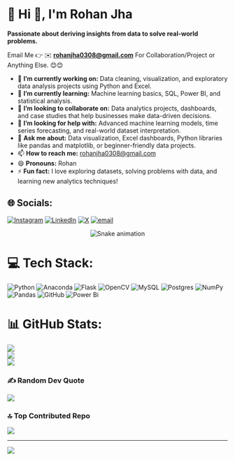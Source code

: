 # 💫 Hi 👋, I'm Rohan Jha
**Passionate about deriving insights from data to solve real-world problems.**

Email Me 👉 ✉️ **rohanjha0308@gmail.com** For Collaboration/Project or Anything Else. 😊😊

- 🔭 **I’m currently working on:** Data cleaning, visualization, and exploratory data analysis projects using Python and Excel.
- 🌱 **I’m currently learning:** Machine learning basics, SQL, Power BI, and statistical analysis.
- 👯 **I’m looking to collaborate on:** Data analytics projects, dashboards, and case studies that help businesses make data-driven decisions.
- 🤔 **I’m looking for help with:** Advanced machine learning models, time series forecasting, and real-world dataset interpretation.
- 💬 **Ask me about:** Data visualization, Excel dashboards, Python libraries like pandas and matplotlib, or beginner-friendly data projects.
- 📫 **How to reach me:** rohanjha0308@gmail.com
- 😄 **Pronouns:** Rohan
- ⚡ **Fun fact:** I love exploring datasets, solving problems with data, and learning new analytics techniques!

## 🌐 Socials:
[![Instagram](https://img.shields.io/badge/Instagram-%23E4405F.svg?logo=Instagram&logoColor=white)](https://instagram.com/rohanjha.3) [![LinkedIn](https://img.shields.io/badge/LinkedIn-%230077B5.svg?logo=linkedin&logoColor=white)](https://linkedin.com/in/rohanjha03) [![X](https://img.shields.io/badge/X-black.svg?logo=X&logoColor=white)](https://x.com/Rohanjha359733) [![email](https://img.shields.io/badge/Email-D14836?logo=gmail&logoColor=white)](mailto:rohanjha0308@gmail.com) 

<!-- Snake Game Repo View -->

<div align="center">
  <img src="https://profile-readme-generator.com/assets/snake.svg" alt="Snake animation" />
</div>


# 💻 Tech Stack:
![Python](https://img.shields.io/badge/python-3670A0?style=for-the-badge&logo=python&logoColor=ffdd54) ![Anaconda](https://img.shields.io/badge/Anaconda-%2344A833.svg?style=for-the-badge&logo=anaconda&logoColor=white) ![Flask](https://img.shields.io/badge/flask-%23000.svg?style=for-the-badge&logo=flask&logoColor=white) ![OpenCV](https://img.shields.io/badge/opencv-%23white.svg?style=for-the-badge&logo=opencv&logoColor=white) ![MySQL](https://img.shields.io/badge/mysql-4479A1.svg?style=for-the-badge&logo=mysql&logoColor=white) ![Postgres](https://img.shields.io/badge/postgres-%23316192.svg?style=for-the-badge&logo=postgresql&logoColor=white) ![NumPy](https://img.shields.io/badge/numpy-%23013243.svg?style=for-the-badge&logo=numpy&logoColor=white) ![Pandas](https://img.shields.io/badge/pandas-%23150458.svg?style=for-the-badge&logo=pandas&logoColor=white) ![GitHub](https://img.shields.io/badge/github-%23121011.svg?style=for-the-badge&logo=github&logoColor=white) ![Power Bi](https://img.shields.io/badge/power_bi-F2C811?style=for-the-badge&logo=powerbi&logoColor=black)
# 📊 GitHub Stats:
![](https://github-readme-stats.vercel.app/api?username=rohanjha-0308&theme=dark&hide_border=false&include_all_commits=true&count_private=false)<br/>
![](https://nirzak-streak-stats.vercel.app/?user=rohanjha-0308&theme=dark&hide_border=false)<br/>
![](https://github-readme-stats.vercel.app/api/top-langs/?username=rohanjha-0308&theme=dark&hide_border=false&include_all_commits=true&count_private=false&layout=compact)

### ✍️ Random Dev Quote
![](https://quotes-github-readme.vercel.app/api?type=horizontal&theme=radical)

### 🔝 Top Contributed Repo
![](https://github-contributor-stats.vercel.app/api?username=rohanjha-0308&limit=5&theme=dark&combine_all_yearly_contributions=true)

---
[![](https://visitcount.itsvg.in/api?id=rohanjha-0308&icon=0&color=0)](https://visitcount.itsvg.in)

<!-- Proudly created with GPRM ( https://gprm.itsvg.in ) -->
